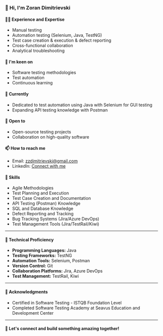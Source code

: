 ### 👋 Hi, I'm Zoran Dimitrievski

#### 👨‍💻 Experience and Expertise
- Manual testing
- Automation testing (Selenium, Java, TestNG)
- Test case creation & execution & defect reporting
- Cross-functional collaboration
- Analytical troubleshooting

#### 👀 I'm keen on
- Software testing methodologies
- Test automation
- Continuous learning

#### 🌱 Currently
- Dedicated to test automation using Java with Selenium for GUI testing
- Expanding API testing knowledge with Postman

#### 💞️ Open to
- Open-source testing projects
- Collaboration on high-quality software

#### 📫 How to reach me
- Email: [zzdimitrievski@gmail.com](mailto:zzdimitrievski@gmail.com)
- LinkedIn: [Connect with me](https://www.linkedin.com/in/zoran-dimitrievski/)

#### 💪 Skills
- Agile Methodologies
- Test Planning and Execution
- Test Case Creation and Documentation
- API Testing (Postman) Knowledge
- SQL and Database Knowledge
- Defect Reporting and Tracking
- Bug Tracking Systems (Jira/Azure DevOps)
- Test Management Tools (Jira/TestRail/Kiwi)

---

#### 🚀 Technical Proficiency
- **Programming Languages:** Java
- **Testing Frameworks:** TestNG
- **Automation Tools:** Selenium, Postman
- **Version Control:** Git
- **Collaboration Platforms:** Jira, Azure DevOps
- **Test Management:** TestRail, Kiwi

---

#### 🌟 Acknowledgments
- Certified in Software Testing - ISTQB Foundation Level
- Completed Software Testing Academy at Seavus Education and Development Center

---

#### 🤝 Let's connect and build something amazing together!

